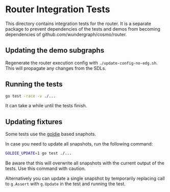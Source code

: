 # Router Integration Tests

This directory contains integration tests for the router. It is a separate package
to prevent dependencies of the tests and demos from becoming dependencies of
github.com/wundergraph/cosmo/router.

## Updating the demo subgraphs

Regenerate the router execution config with `./update-config-no-edg.sh`.
This will propagate any changes from the SDLs.

## Running the tests

```bash
go test -race -v ./...
```

It can take a while until the tests finish.

## Updating fixtures

Some tests use the [goldie](https://github.com/sebdah/goldie) based snaphots.

In case you need to update all snapshots, run the following command:

```bash
GOLDIE_UPDATE=1 go test ./...
```

Be aware that this will overwrite all snapshots with the current output of the tests.
Use this command with caution.

Alternatively you can update a single snapshot by temporarily replacing call to `g.Assert` with `g.Update` in the test and running the test.
